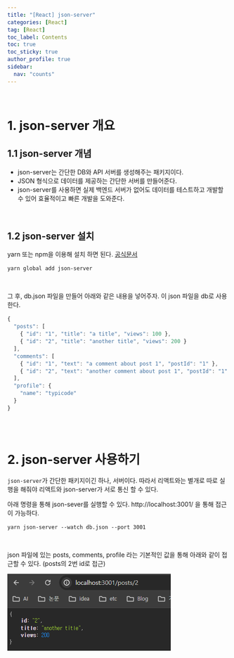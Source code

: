 ```yaml
---
title: "[React] json-server"
categories: [React]
tag: [React]
toc_label: Contents
toc: true
toc_sticky: true
author_profile: true
sidebar:
  nav: "counts"
---
```


<br>

# 1. json-server 개요

## 1.1 json-server 개념

- json-server는 간단한 DB와 API 서버를 생성해주는 패키지이다.
- JSON 형식으로 데이터를 제공하는 간단한 서버를 만들어준다.
- json-server를 사용하면 실제 백엔드 서버가 없어도 데이터를 테스트하고 개발할 수 있어 효율적이고 빠른 개발을 도와준다.

<br>

## 1.2 json-server 설치

yarn 또는 npm을 이용해 설치 하면 된다. [공식문서](https://www.npmjs.com/package/json-server)

```
yarn global add json-server
```

<br>

그 후, db.json 파일을 만들어 아래와 같은 내용을 넣어주자. 이 json 파일을 db로 사용한다.

```js
{
  "posts": [
    { "id": "1", "title": "a title", "views": 100 },
    { "id": "2", "title": "another title", "views": 200 }
  ],
  "comments": [
    { "id": "1", "text": "a comment about post 1", "postId": "1" },
    { "id": "2", "text": "another comment about post 1", "postId": "1" }
  ],
  "profile": {
    "name": "typicode"
  }
}
```

<br><br>

# 2. json-server 사용하기

`json-server`가 간단한 패키지이긴 하나, 서버이다. 따라서 리액트와는 별개로 따로 실행을 해줘야 리액트와 json-server가 서로 통신 할 수 있다.

아래 명령을 통해 json-sever를 실행할 수 있다. http://localhost:3001/ 을 통해 접근이 가능하다.

```
yarn json-server --watch db.json --port 3001
```

<br>

json 파일에 있는 posts, comments, profile 라는 기본적인 값을 통해 아래와 같이 접근할 수 있다. (posts의 2번 id로 접근)

![](/assets/images/2024/2024-02-16-23-14-28.png)

<br>
